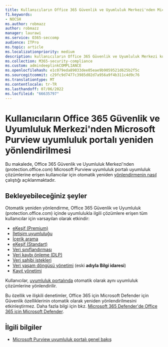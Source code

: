 ```yaml
---
title: Kullanıcıların Office 365 Güvenlik ve Uyumluluk Merkezi'nden Microsoft Purview uyumluluk portalı yeniden yönlendirilmesi
f1.keywords:
- NOCSH
ms.author: robmazz
author: robmazz
manager: laurawi
ms.service: O365-seccomp
audience: ITPro
ms.topic: article
ms.localizationpriority: medium
description: kullanıcıların Office 365 Güvenlik ve Uyumluluk Merkezi kullanıcılarının Microsoft Purview uyumluluk portalı otomatik olarak yeniden yönlendirilmesi hakkında bilgi edinin.
ms.collection: M365-security-compliance
ms.custom: admindeeplinkCOMPLIANCE
ms.openlocfilehash: e1c079eda89033dee05eae9b9059521d625b2f5c
ms.sourcegitcommit: c29fc9d7477c3985d02d7a956a9f4b311c4d9c76
ms.translationtype: MT
ms.contentlocale: tr-TR
ms.lasthandoff: 07/06/2022
ms.locfileid: "66635797"
---
```

# <a name="redirection-of-users-from-the-office-365-security-and-compliance-center-to-the-microsoft-purview-compliance-portal"></a>Kullanıcıların Office 365 Güvenlik ve Uyumluluk Merkezi'nden Microsoft Purview uyumluluk portalı yeniden yönlendirilmesi

Bu makalede, Office 365 Güvenlik ve Uyumluluk Merkezi'nden (protection.office.com) Microsoft Purview uyumluluk portalı uyumluluk çözümlerine erişen kullanıcılar için otomatik yeniden <a href="https://go.microsoft.com/fwlink/p/?linkid=2077149" target="_blank">yönlendirmenin nasıl</a> çalıştığı açıklanmaktadır.

## <a name="what-to-expect"></a>Bekleyebileceğiniz şeyler

Otomatik yeniden yönlendirme, Office 365 Güvenlik ve Uyumluluk (protection.office.com) içinde uyumlulukla ilgili çözümlere erişen tüm kullanıcılar için varsayılan olarak etkindir:

- [eKeşif (Premium)](overview-ediscovery-20.md)
- [İletişim uyumluluğu](communication-compliance.md)
- [İçerik arama](search-for-content.md)
- [eKeşif (Standart)](get-started-core-ediscovery.md)
- [Veri sınıflandırması](data-classification-overview.md)
- [Veri kaybı önleme (DLP)](dlp-learn-about-dlp.md)
- [Veri sahibi istekleri](/compliance/regulatory/gdpr-manage-gdpr-data-subject-requests-with-the-dsr-case-tool)
- [Veri yaşam döngüsü yönetimi](manage-data-governance.md) (eski **adıyla Bilgi idaresi**)
- [Kayıt yönetimi](records-management.md)

Kullanıcılar, <a href="https://go.microsoft.com/fwlink/p/?linkid=2077149" target="_blank">uyumluluk portalında</a> otomatik olarak aynı uyumluluk çözümlerine yönlendirilir.

Bu özellik ve ilişkili denetimler, Office 365 için Microsoft Defender için Güvenlik özelliklerinin otomatik olarak yeniden yönlendirilmesini etkinleştirmez. Daha fazla bilgi için bkz. [Microsoft 365 Defender'de Office 365 için Microsoft Defender](/microsoft-365/security/defender/microsoft-365-security-center-mdo).

## <a name="related-information"></a>İlgili bilgiler

- [Microsoft Purview uyumluluk portalı genel bakış](/microsoft-365/compliance/microsoft-365-compliance-center)
